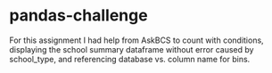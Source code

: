# pandas-challenge
For this assignment I had help from AskBCS to count with conditions, displaying the school summary dataframe without error caused by school_type, and referencing database vs. column name for bins.

